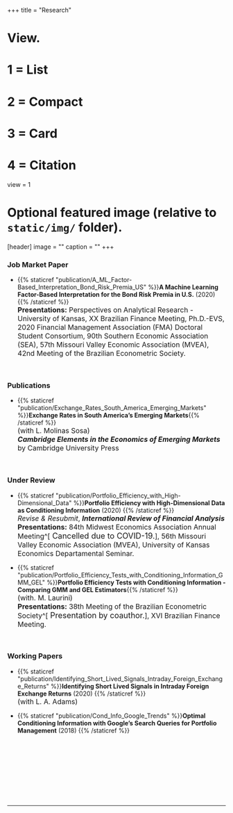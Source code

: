 +++
title = "Research"

# View.
#   1 = List
#   2 = Compact
#   3 = Card
#   4 = Citation
view = 1

# Optional featured image (relative to `static/img/` folder).
[header]
image = ""
caption = ""
+++

### **Job Market Paper**

* {{% staticref "publication/A_ML_Factor-Based_Interpretation_Bond_Risk_Premia_US" %}}**A Machine Learning Factor-Based Interpretation for the Bond Risk Premia in U.S.** (2020) {{% /staticref %}} <br>
<font size="3"> **Presentations:**  Perspectives on Analytical Research - University of Kansas, XX Brazilian Finance Meeting, Ph.D.-EVS, 2020 Financial Management Association (FMA) Doctoral Student Consortium, 90th Southern Economic Association (SEA), 57th Missouri Valley Economic Association (MVEA), 42nd Meeting of the Brazilian Econometric Society. </font>

<br>

### **Publications**

* {{% staticref "publication/Exchange_Rates_South_America_Emerging_Markets" %}}**Exchange Rates in South America’s Emerging Markets**{{% /staticref %}}  
<font size="3"> (with L. Molinas Sosa)  </font>  
<font size="3"> ***Cambridge Elements in the Economics of Emerging Markets*** by Cambridge University Press </font>

<br>
 
### **Under Review**
<!-- **Submitted** -->
<!-- Papers under Revision -->

* {{% staticref "publication/Portfolio_Efficiency_with_High-Dimensional_Data" %}}**Portfolio Efficiency with High-Dimensional Data as Conditioning Information** (2020) {{% /staticref %}} <br>
<font size="3"> *Revise \& Resubmit*, ***International Review of Financial Analysis*** </font> <br>
<font size="3"> **Presentations:** 84th Midwest Economics Association Annual Meeting^[<font size="4"> Cancelled due to COVID-19.</font>], 56th Missouri Valley Economic Association (MVEA), University of Kansas Economics Departamental Seminar. </font>

* {{% staticref "publication/Portfolio_Efficiency_Tests_with_Conditioning_Information_GMM_GEL" %}}**Portfolio Efficiency Tests with Conditioning Information - Comparing GMM and GEL Estimators**{{% /staticref %}}  
 <font size="3"> (with. M. Laurini) </font> <br>
<font size="3"> **Presentations:** 38th Meeting of the Brazilian Econometric Society^[<font size="4"> Presentation by coauthor.</font>], XVI Brazilian Finance Meeting. </font>

<br>

### **Working Papers**

<!--
* {{% staticref "publication/A_ML_Factor-Based_Interpretation_Bond_Risk_Premia_US" %}}**A Machine Learning Factor-Based Interpretation for the Bond Risk Premia in U.S.** (2020) {{% /staticref %}}
-->


* {{% staticref "publication/Identifying_Short_Lived_Signals_Intraday_Foreign_Exchange_Returns" %}}**Identifying Short Lived Signals in Intraday Foreign Exchange Returns** (2020) {{% /staticref %}}  
 <font size="3"> (with L. A. Adams) </font>
 
* {{% staticref "publication/Cond_Info_Google_Trends" %}}**Optimal Conditioning Information with Google’s Search Queries for Portfolio Management** (2018) {{% /staticref %}}


<br>
<br>
<br>
<br>
<br>
<br>
<br>
<br>

---